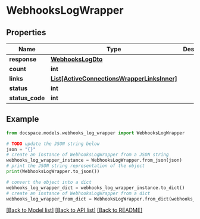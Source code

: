 # WebhooksLogWrapper


## Properties

Name | Type | Description | Notes
------------ | ------------- | ------------- | -------------
**response** | [**WebhooksLogDto**](WebhooksLogDto.md) |  | [optional] 
**count** | **int** |  | [optional] 
**links** | [**List[ActiveConnectionsWrapperLinksInner]**](ActiveConnectionsWrapperLinksInner.md) |  | [optional] 
**status** | **int** |  | [optional] 
**status_code** | **int** |  | [optional] 

## Example

```python
from docspace.models.webhooks_log_wrapper import WebhooksLogWrapper

# TODO update the JSON string below
json = "{}"
# create an instance of WebhooksLogWrapper from a JSON string
webhooks_log_wrapper_instance = WebhooksLogWrapper.from_json(json)
# print the JSON string representation of the object
print(WebhooksLogWrapper.to_json())

# convert the object into a dict
webhooks_log_wrapper_dict = webhooks_log_wrapper_instance.to_dict()
# create an instance of WebhooksLogWrapper from a dict
webhooks_log_wrapper_from_dict = WebhooksLogWrapper.from_dict(webhooks_log_wrapper_dict)
```
[[Back to Model list]](../README.md#documentation-for-models) [[Back to API list]](../README.md#documentation-for-api-endpoints) [[Back to README]](../README.md)


